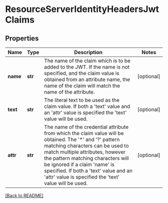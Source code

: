 # ResourceServerIdentityHeadersJwtClaims


## Properties

Name | Type | Description | Notes
------------ | ------------- | ------------- | -------------
**name** | **str** | The name of the claim which is to be added to the JWT.   If the name is not specified, and the claim value is  obtained from an attribute name, the name of the claim  will match the name of the attribute.  | [optional] 
**text** | **str** | The literal text to be used as the claim value.  If both a &#39;text&#39; value and an &#39;attr&#39; value is specified the  &#39;text&#39; value will be used.  | [optional] 
**attr** | **str** | The name of the credential attribute from which the claim value will be obtained.  The &#39;*&#39; and &#39;?&#39; pattern matching characters can be used to match multiple attributes,  however the pattern matching characters will be ignored  if a claim &#39;name&#39; is specified.  If both a &#39;text&#39; value  and an &#39;attr&#39; value is specified the &#39;text&#39; value will  be used.  | [optional] 

[[Back to README]](../README.md)



